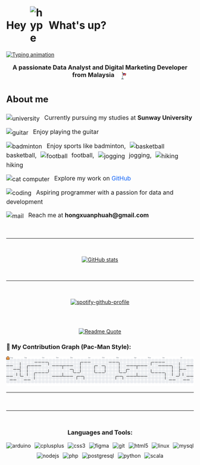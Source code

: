 <h1 style="display: flex; align-items: center; gap: 10px;">
  Hey <img src="https://emojis.slackmojis.com/emojis/images/1643514812/8268/blob-hype.gif?1643514812" width="40" alt="hype" /> What's up?
</h1>

<p>
  <a href="https://git.io/typing-svg" target="_blank" rel="noreferrer">
    <img
      src="https://readme-typing-svg.herokuapp.com?font=Cascadia+Code&size=35&duration=3000&pause=1000&color=0E61F7&width=435&lines=Hello%2C+I'm+Hong+Xuan.+;Welcome+to+my+GitHub!"
      alt="Typing animation"
      style="max-width: 100%;"
    />
  </a>
</p>

<h3 align="center" style="margin-top: 1rem;">
  A passionate Data Analyst and Digital Marketing Developer from Malaysia
  <img
    src="https://raw.githubusercontent.com/GaryPhuah/GaryPhuah/main/MalaysiaPixelFlag.png"
    alt="Malaysia Flag"
    height="24"
    style="image-rendering: pixelated; vertical-align: middle; margin-left: 8px;"
  />
</h3>

<section style="max-width: 600px; margin: 2rem auto; font-size: 1rem; line-height: 1.5;">
  <h2>About me</h2>
  <ul style="list-style: none; padding-left: 0; gap: 12px; display: flex; flex-direction: column;">
    <li>
      <img src="https://emojis.slackmojis.com/emojis/images/1646202024/54804/university.png?1646202024" width="20" alt="university" style="vertical-align: middle; margin-right: 8px;" />
      Currently pursuing my studies at <strong>Sunway University</strong>
    </li>
    <li>
      <img src="https://emojis.slackmojis.com/emojis/images/1643516132/21562/guitar.gif?1643516132" width="20" alt="guitar" style="vertical-align: middle; margin-right: 8px;" />
      Enjoy playing the guitar
    </li>
    <li>
      <img src="https://emojis.slackmojis.com/emojis/images/1647276207/56108/badminton.gif?1647276207" width="20" alt="badminton" style="vertical-align: middle; margin-right: 8px;" />
      Enjoy sports like badminton,
      <img src="https://emojis.slackmojis.com/emojis/images/1643515849/18647/basketball.gif?1643515849" width="20" alt="basketball" style="vertical-align: middle; margin: 0 6px;" />
      basketball,
      <img src="https://emojis.slackmojis.com/emojis/images/1643516309/23432/football.gif?1643516309" width="20" alt="football" style="vertical-align: middle; margin: 0 6px;" />
      football,
      <img src="https://emojis.slackmojis.com/emojis/images/1623199832/44022/running.gif?1623199832" width="20" alt="jogging" style="vertical-align: middle; margin: 0 6px;" />
      jogging,
      <img src="https://emojis.slackmojis.com/emojis/images/1643516331/23682/hiking.gif?1643516331" width="20" alt="hiking" style="vertical-align: middle; margin-left: 6px;" />
      hiking
    </li>
    <li>
      <img src="https://emojis.slackmojis.com/emojis/images/1643515359/13772/cat_computer.gif?1643515359" width="20" alt="cat computer" style="vertical-align: middle; margin-right: 8px;" />
      Explore my work on <a href="https://github.com/GaryPhuah" target="_blank" rel="noreferrer" style="color:#0E61F7; text-decoration: none;">GitHub</a>
    </li>
    <li>
      <img src="https://emojis.slackmojis.com/emojis/images/1643514532/5264/coding.gif?1643514532" width="20" alt="coding" style="vertical-align: middle; margin-right: 8px;" />
      Aspiring programmer with a passion for data and development
    </li>
    <li>
      <img src="https://emojis.slackmojis.com/emojis/images/1645051490/53192/mail.gif?1645051490" width="20" alt="mail" style="vertical-align: middle; margin-right: 8px;" />
      Reach me at <strong>hongxuanphuah@gmail.com</strong>
    </li>
  </ul>
</section>

<hr style="margin: 3rem 0;" />

<div style="text-align: center;">
  <a href="https://github.com/GaryPhuah" target="_blank" rel="noreferrer" style="display: inline-block;">
    <img src="https://pixel-profile.vercel.app/api/github-stats?username=GaryPhuah&theme=road_trip&pixelate_avatar=false" alt="GitHub stats" style="max-width: 100%; height: auto;" />
  </a>
</div>

<hr style="margin: 3rem 0;" />

<div align="center">

  <!-- Spotify Widget -->
  <a href="https://github.com/kittinan/spotify-github-profile">
    <img src="https://spotify-github-profile.kittinanx.com/api/view?uid=31bozywgi3mnmrvpczc6llupvfme&cover_image=true&theme=default&show_offline=false&background_color=121212&interchange=false" alt="spotify-github-profile" />
  </a>

  <br/><br/> <!-- Optional spacing -->

  <!-- Quote Widget -->
  <a href="https://github.com/piyushsuthar/github-readme-quotes">
    <img src="https://quotes-github-readme.vercel.app/api?type=horizontal&theme=dark&quote=A%20person%27s%20growth%20is%20witnessed%20by%20themselves.&author=Hong%20Xuan" alt="Readme Quote" />
  </a>

</div>

<h3 style="text-align: left;">👾 My Contribution Graph (Pac-Man Style):</h3>

<picture>
  <source media="(prefers-color-scheme: dark)" srcset="https://raw.githubusercontent.com/GaryPhuah/GaryPhuah/output/pacman-contribution-graph-dark.svg" />
  <source media="(prefers-color-scheme: light)" srcset="https://raw.githubusercontent.com/GaryPhuah/GaryPhuah/output/pacman-contribution-graph.svg" />
  <img
    src="https://raw.githubusercontent.com/GaryPhuah/GaryPhuah/output/pacman-contribution-graph.svg"
    alt="Pac-Man contribution graph"
    style="max-width: 100%; height: auto;"
  />
</picture>

---

<hr style="margin: 3rem 0;" />

<h3 align="center">Languages and Tools:</h3>
<p align="center" style="display: flex; flex-wrap: wrap; gap: 10px; justify-content: center;">
  <a href="https://www.arduino.cc/" target="_blank" rel="noreferrer" style="text-decoration: none;">
    <img src="https://cdn.worldvectorlogo.com/logos/arduino-1.svg" alt="arduino" width="40" height="40" />
  </a>
  <a href="https://www.w3schools.com/cpp/" target="_blank" rel="noreferrer" style="text-decoration: none;">
    <img src="https://cdn.jsdelivr.net/gh/devicons/devicon/icons/cplusplus/cplusplus-original.svg" alt="cplusplus" width="40" height="40" />
  </a>
  <a href="https://www.w3schools.com/css/" target="_blank" rel="noreferrer" style="text-decoration: none;">
    <img src="https://cdn.jsdelivr.net/gh/devicons/devicon/icons/css3/css3-original-wordmark.svg" alt="css3" width="40" height="40" />
  </a>
  <a href="https://www.figma.com/" target="_blank" rel="noreferrer" style="text-decoration: none;">
    <img src="https://cdn.jsdelivr.net/gh/devicons/devicon/icons/figma/figma-original.svg" alt="figma" width="40" height="40" />
  </a>
  <a href="https://git-scm.com/" target="_blank" rel="noreferrer" style="text-decoration: none;">
    <img src="https://cdn.jsdelivr.net/gh/devicons/devicon/icons/git/git-original.svg" alt="git" width="40" height="40" />
  </a>
  <a href="https://www.w3.org/html/" target="_blank" rel="noreferrer" style="text-decoration: none;">
    <img src="https://cdn.jsdelivr.net/gh/devicons/devicon/icons/html5/html5-original-wordmark.svg" alt="html5" width="40" height="40" />
  </a>
  <a href="https://www.linux.org/" target="_blank" rel="noreferrer" style="text-decoration: none;">
    <img src="https://cdn.jsdelivr.net/gh/devicons/devicon/icons/linux/linux-original.svg" alt="linux" width="40" height="40" />
  </a>
  <a href="https://www.mysql.com/" target="_blank" rel="noreferrer" style="text-decoration: none;">
    <img src="https://cdn.jsdelivr.net/gh/devicons/devicon/icons/mysql/mysql-original-wordmark.svg" alt="mysql" width="40" height="40" />
  </a>
  <a href="https://nodejs.org" target="_blank" rel="noreferrer" style="text-decoration: none;">
    <img src="https://cdn.jsdelivr.net/gh/devicons/devicon/icons/nodejs/nodejs-original-wordmark.svg" alt="nodejs" width="40" height="40" />
  </a>
  <a href="https://www.php.net" target="_blank" rel="noreferrer" style="text-decoration: none;">
    <img src="https://cdn.jsdelivr.net/gh/devicons/devicon/icons/php/php-original.svg" alt="php" width="40" height="40" />
  </a>
  <a href="https://www.postgresql.org" target="_blank" rel="noreferrer" style="text-decoration: none;">
    <img src="https://cdn.jsdelivr.net/gh/devicons/devicon/icons/postgresql/postgresql-original-wordmark.svg" alt="postgresql" width="40" height="40" />
  </a>
  <a href="https://www.python.org" target="_blank" rel="noreferrer" style="text-decoration: none;">
    <img src="https://cdn.jsdelivr.net/gh/devicons/devicon/icons/python/python-original.svg" alt="python" width="40" height="40" />
  </a>
  <a href="https://www.scala-lang.org" target="_blank" rel="noreferrer" style="text-decoration: none;">
    <img src="https://cdn.jsdelivr.net/gh/devicons/devicon/icons/scala/scala-original.svg" alt="scala" width="40" height="40" />
  </a>
</p>
